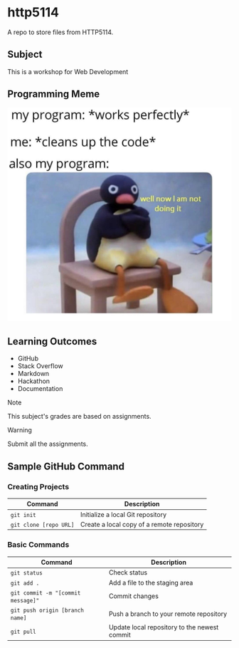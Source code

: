 # http5114
A repo to store files from HTTP5114.

## Subject
This is a workshop for Web Development 

## Programming Meme
![Programming meme](_readme/meme.png "Programming meme")

## Learning Outcomes 
- GitHub
- Stack Overflow
- Markdown
- Hackathon
- Documentation

> [!Note]
This subject's grades are based on assignments.

> [!Warning]
Submit all the assignments.

## Sample GitHub Command

### Creating Projects

| Command | Description |
| ------- | ----------- |
| `git init` | Initialize a local Git repository |
| `git clone [repo URL]` | Create a local copy of a remote repository |

### Basic Commands

| Command | Description |
| ------- | ----------- |
| `git status` | Check status |
| `git add .` | Add a file to the staging area |
| `git commit -m "[commit message]"` | Commit changes |
| `git push origin [branch name]` | Push a branch to your remote repository |
| `git pull` | Update local repository to the newest commit |
